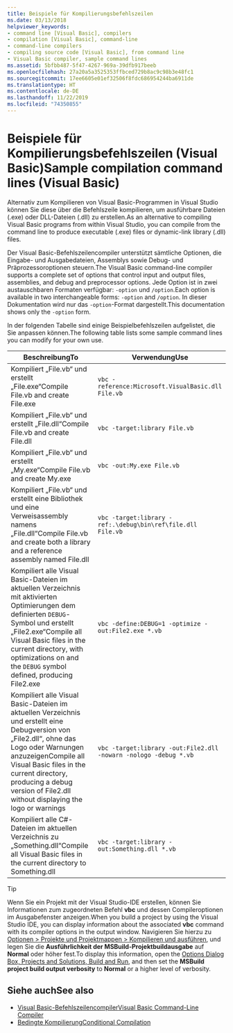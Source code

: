 ```yaml
---
title: Beispiele für Kompilierungsbefehlszeilen
ms.date: 03/13/2018
helpviewer_keywords:
- command line [Visual Basic], compilers
- compilation [Visual Basic], command-line
- command-line compilers
- compiling source code [Visual Basic], from command line
- Visual Basic compiler, sample command lines
ms.assetid: 5bfbb487-5f47-4267-969a-39dfb917beeb
ms.openlocfilehash: 27a20a5a3525353ffbced729b8ac9c98b3e48fc1
ms.sourcegitcommit: 17ee6605e01ef32506f8fdc686954244ba6911de
ms.translationtype: HT
ms.contentlocale: de-DE
ms.lasthandoff: 11/22/2019
ms.locfileid: "74350855"
---
```

# <a name="sample-compilation-command-lines-visual-basic"></a><span data-ttu-id="5ee22-102">Beispiele für Kompilierungsbefehlszeilen (Visual Basic)</span><span class="sxs-lookup"><span data-stu-id="5ee22-102">Sample compilation command lines (Visual Basic)</span></span>

<span data-ttu-id="5ee22-103">Alternativ zum Kompilieren von Visual Basic-Programmen in Visual Studio können Sie diese über die Befehlszeile kompilieren, um ausführbare Dateien (.exe) oder DLL-Dateien (.dll) zu erstellen.</span><span class="sxs-lookup"><span data-stu-id="5ee22-103">As an alternative to compiling Visual Basic programs from within Visual Studio, you can compile from the command line to produce executable (.exe) files or dynamic-link library (.dll) files.</span></span>

<span data-ttu-id="5ee22-104">Der Visual Basic-Befehlszeilencompiler unterstützt sämtliche Optionen, die Eingabe- und Ausgabedateien, Assemblys sowie Debug- und Präprozessoroptionen steuern.</span><span class="sxs-lookup"><span data-stu-id="5ee22-104">The Visual Basic command-line compiler supports a complete set of options that control input and output files, assemblies, and debug and preprocessor options.</span></span> <span data-ttu-id="5ee22-105">Jede Option ist in zwei austauschbaren Formaten verfügbar: `-option` und `/option`.</span><span class="sxs-lookup"><span data-stu-id="5ee22-105">Each option is available in two interchangeable forms: `-option` and `/option`.</span></span> <span data-ttu-id="5ee22-106">In dieser Dokumentation wird nur das `-option`-Format dargestellt.</span><span class="sxs-lookup"><span data-stu-id="5ee22-106">This documentation shows only the `-option` form.</span></span>

<span data-ttu-id="5ee22-107">In der folgenden Tabelle sind einige Beispielbefehlszeilen aufgelistet, die Sie anpassen können.</span><span class="sxs-lookup"><span data-stu-id="5ee22-107">The following table lists some sample command lines you can modify for your own use.</span></span>

|<span data-ttu-id="5ee22-108">Beschreibung</span><span class="sxs-lookup"><span data-stu-id="5ee22-108">To</span></span>|<span data-ttu-id="5ee22-109">Verwendung</span><span class="sxs-lookup"><span data-stu-id="5ee22-109">Use</span></span>|
|--------|---------|
|<span data-ttu-id="5ee22-110">Kompiliert „File.vb“ und erstellt „File.exe“</span><span class="sxs-lookup"><span data-stu-id="5ee22-110">Compile File.vb and create File.exe</span></span>|`vbc -reference:Microsoft.VisualBasic.dll File.vb`|
|<span data-ttu-id="5ee22-111">Kompiliert „File.vb“ und erstellt „File.dll“</span><span class="sxs-lookup"><span data-stu-id="5ee22-111">Compile File.vb and create File.dll</span></span>|`vbc -target:library File.vb`|
|<span data-ttu-id="5ee22-112">Kompiliert „File.vb“ und erstellt „My.exe“</span><span class="sxs-lookup"><span data-stu-id="5ee22-112">Compile File.vb and create My.exe</span></span>|`vbc -out:My.exe File.vb`|
|<span data-ttu-id="5ee22-113">Kompiliert „File.vb“ und erstellt eine Bibliothek und eine Verweisassembly namens „File.dll“</span><span class="sxs-lookup"><span data-stu-id="5ee22-113">Compile File.vb and create both a library and a reference assembly named File.dll</span></span>|`vbc -target:library -ref:.\debug\bin\ref\file.dll File.vb`|
|<span data-ttu-id="5ee22-114">Kompiliert alle Visual Basic-Dateien im aktuellen Verzeichnis mit aktivierten Optimierungen dem definierten `DEBUG`-Symbol und erstellt „File2.exe“</span><span class="sxs-lookup"><span data-stu-id="5ee22-114">Compile all Visual Basic files in the current directory, with optimizations on and the `DEBUG` symbol defined, producing File2.exe</span></span>|`vbc -define:DEBUG=1 -optimize -out:File2.exe *.vb`|
|<span data-ttu-id="5ee22-115">Kompiliert alle Visual Basic-Dateien im aktuellen Verzeichnis und erstellt eine Debugversion von „File2.dll“, ohne das Logo oder Warnungen anzuzeigen</span><span class="sxs-lookup"><span data-stu-id="5ee22-115">Compile all Visual Basic files in the current directory, producing a debug version of File2.dll without displaying the logo or warnings</span></span>|`vbc -target:library -out:File2.dll -nowarn -nologo -debug *.vb`|
|<span data-ttu-id="5ee22-116">Kompiliert alle C#-Dateien im aktuellen Verzeichnis zu „Something.dll“</span><span class="sxs-lookup"><span data-stu-id="5ee22-116">Compile all Visual Basic files in the current directory to Something.dll</span></span>|`vbc -target:library -out:Something.dll *.vb`|

> [!TIP]
> <span data-ttu-id="5ee22-117">Wenn Sie ein Projekt mit der Visual Studio-IDE erstellen, können Sie Informationen zum zugeordneten Befehl **vbc** und dessen Compileroptionen im Ausgabefenster anzeigen.</span><span class="sxs-lookup"><span data-stu-id="5ee22-117">When you build a project by using the Visual Studio IDE, you can display information about the associated **vbc** command with its compiler options in the output window.</span></span> <span data-ttu-id="5ee22-118">Navigieren Sie hierzu zu [Optionen > Projekte und Projektmappen > Kompilieren und ausführen](/visualstudio/ide/reference/options-dialog-box-projects-and-solutions-build-and-run), und legen Sie die **Ausführlichkeit der MSBuild-Projektbuildausgabe** auf **Normal** oder höher fest.</span><span class="sxs-lookup"><span data-stu-id="5ee22-118">To display this information, open the [Options Dialog Box,  Projects and Solutions, Build and Run](/visualstudio/ide/reference/options-dialog-box-projects-and-solutions-build-and-run), and then set the **MSBuild project build output verbosity** to **Normal** or a higher level of verbosity.</span></span>

## <a name="see-also"></a><span data-ttu-id="5ee22-119">Siehe auch</span><span class="sxs-lookup"><span data-stu-id="5ee22-119">See also</span></span>

- [<span data-ttu-id="5ee22-120">Visual Basic-Befehlszeilencompiler</span><span class="sxs-lookup"><span data-stu-id="5ee22-120">Visual Basic Command-Line Compiler</span></span>](../../../visual-basic/reference/command-line-compiler/index.md)
- [<span data-ttu-id="5ee22-121">Bedingte Kompilierung</span><span class="sxs-lookup"><span data-stu-id="5ee22-121">Conditional Compilation</span></span>](../../../visual-basic/programming-guide/program-structure/conditional-compilation.md)
